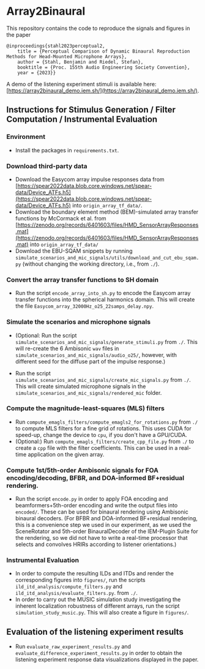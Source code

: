 # Array2Binaural

This repository contains the code to reproduce the signals and figures in the paper

```
@inproceedings{stahl2023perceptual2,
    title = {Perceptual Comparison of Dynamic Binaural Reproduction Methods for Head-Mounted Microphone Arrays},
    author = {Stahl, Benjamin and Riedel, Stefan},
    booktitle = {Proc. 155th Audio Engineering Society Convention},
    year = {2023}}
```

A demo of the listening experiment stimuli is available here: [https://array2binaural_demo.iem.sh/](https://array2binaural_demo.iem.sh/).

## Instructions for Stimulus Generation / Filter Computation / Instrumental Evaluation
### Environment
- Install the packages in `requirements.txt`.

### Download third-party data
- Download the Easycom array impulse responses data from [https://spear2022data.blob.core.windows.net/spear-data/Device_ATFs.h5](https://spear2022data.blob.core.windows.net/spear-data/Device_ATFs.h5) into `origin_array_tf_data/`.
- Download the boundary element method (BEM)-simulated array transfer functions by McCormack et al. from [https://zenodo.org/records/6401603/files/HMD_SensorArrayResponses.mat](https://zenodo.org/records/6401603/files/HMD_SensorArrayResponses.mat) into `origin_array_tf_data/`
- Download the EBU-SQAM snippets by running `simulate_scenarios_and_mic_signals/utils/download_and_cut_ebu_sqam.py` (without changing the working directory, i.e., from `./`).


### Convert the array transfer functions to SH domain
- Run the script `encode_array_into_sh.py` to encode the Easycom array transfer functions into the spherical harmonics domain. This will create the file `Easycom_array_32000Hz_o25_22samps_delay.npy`. 

### Simulate the scenarios and microphone signals
- (Optional: Run the script `simulate_scenarios_and_mic_signals/generate_stimuli.py` from `./`. This will re-create the 6 Ambisonic `wav` files in `simulate_scenarios_and_mic_signals/audio_o25/`, however, with different seed for the diffuse part of the impulse response.)

- Run the script `simulate_scenarios_and_mic_signals/create_mic_signals.py` from `./`. This will create simulated microphone signals in the `simulate_scenarios_and_mic_signals/rendered_mic` folder.

### Compute the magnitude-least-squares (MLS) filters
- Run `compute_emagls_filters/compute_emagls2_for_rotations.py` from `./` to compute MLS filters for a fine grid of rotations. This uses CUDA for speed-up, change the device to `cpu`, if you don't have a GPU/CUDA.
- (Optional:) Run `compute_emagls_filters/create_cpp_file.py` from `./` to create a `cpp` file with the filter coefficients. This can be used in a real-time application on the given array.  

### Compute 1st/5th-order Ambisonic signals for FOA encoding/decoding, BFBR, and DOA-informed BF+residual rendering.
- Run the script `encode.py` in order to apply FOA encoding and beamformers+5th-order encoding and write the output files into `encoded/`. These can be used for binaural rendering using Ambisonic binaural decoders. (For BFBR and  DOA-informed BF+residual rendering, this is a convenience step we used in our experiment, as we used the SceneRotator and 5th-order BinauralDecoder of the IEM-Plugin Suite for the rendering, so we did not have to write a real-time processor that selects and convolves HRIRs according to listener orientations.)

### Instrumental Evaluation
- In order to compute the resulting ILDs and ITDs and render the corresponding figures into `figures/`, run the scripts `ild_itd_analysis/compute_filters.py` and `ild_itd_analysis/evaluate_filters.py`. from `./`.
- In order to carry out the MUSIC simulation study investigating the inherent localization robustness of different arrays, run the script `simulation_study_music.py`. This will also create a figure in `figures/`.

## Evaluation of the listening experiment results
- Run `evaluate_raw_experiment_results.py` and `evaluate_difference_experiment_results.py` in order to obtain the listening experiment response data visualizations displayed in the paper.